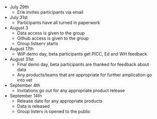 #

+ July 29th
  + Erie invites participants via email
+ July 31st
  + Participants have all turned in paperwork
+ August 3
  + Data access is given to the group
  + Github access is given to the group
  + Group listserv starts
+ August 17th
  + WIP demo day, beta participants get PICC, Ed and WH feedback
+ August 31st
  + Final demo day, beta participants are thanked for feedback about data
  + Any products/teams that are appropriate for further amplication go into vet
+ September 4th
  + Invitations go out for any appropriate product release
+ September 14th
  + Release date for any appropriate products
  + Data is released
  + Group listerv is opened to the public
